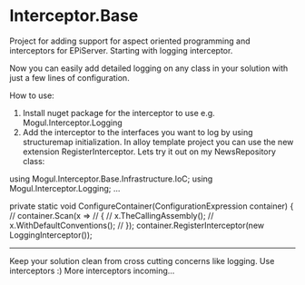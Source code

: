 # Interceptor.Base
Project for adding support for aspect oriented programming and interceptors for EPiServer. 
Starting with logging interceptor. 

Now you can easily add detailed logging on any class in your solution with just a few lines of configuration.

How to use:
1. Install nuget package for the interceptor to use e.g. Mogul.Interceptor.Logging
2. Add the interceptor to the interfaces you want to log by using structuremap initialization.
In alloy template project you can use the new extension RegisterInterceptor. Lets try it out on my NewsRepository class:

using Mogul.Interceptor.Base.Infrastructure.IoC;
using Mogul.Interceptor.Logging;
...

private static void ConfigureContainer(ConfigurationExpression container)
{
//   container.Scan(x =>
//   {
//       x.TheCallingAssembly();
//       x.WithDefaultConventions();
//   });
container.RegisterInterceptor<INewsRepository>(new LoggingInterceptor());

-----------------------------------------------------------------------------------

Keep your solution clean from cross cutting concerns like logging. Use interceptors :)
More interceptors incoming...